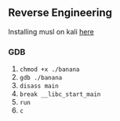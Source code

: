 ## Reverse Engineering

Installing musl on kali [here](https://github.com/GinberSnap/command-cheatsheet/blob/main/setting-up-kali.md#installing-musl)

### GDB

1. `chmod +x ./banana`
2. `gdb ./banana`
3. `disass main`
4. `break __libc_start_main`
5. `run`
6. `c`


